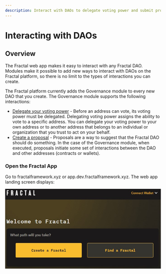 ```yaml
---
description: Interact with DAOs to delegate voting power and submit proposals.
---
```


# Interacting with DAOs

## Overview

The Fractal web app makes it easy to interact with any Fractal DAO. Modules make it possible to add new ways to interact with DAOs on the Fractal platform, so there is no limit to the types of interactions you can create.

The Fractal platform currently adds the Governance module to every new DAO that you create. The Governance module supports the following interactions:

* [Delegate your voting power](delegate-your-voting-power.md) - Before an address can vote, its voting power must be delegated. Delegating voting power assigns the ability to vote to a specific address. You can delegate your voting power to your own address or to another address that belongs to an individual or organization that you trust to act on your behalf.
* [Create a proposal](create-a-proposal.md) - Proposals are a way to suggest that the Fractal DAO should do something. In the case of the Governance module, when executed, proposals initiate some set of interactions between the DAO and other addresses (contracts or wallets).&#x20;

### Open the Fractal App

Go to fractalframework.xyz or app.dev.fractalframework.xyz. The web app landing screen displays:

![](../../.gitbook/assets/fractal-app-landing-page.jpg)

